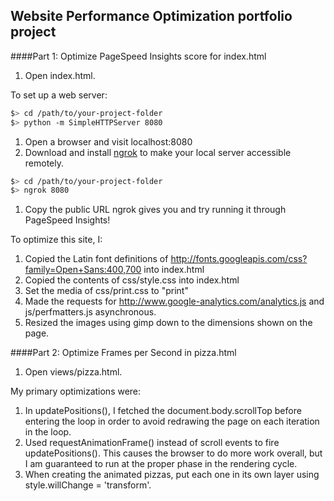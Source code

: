 ## Website Performance Optimization portfolio project



####Part 1: Optimize PageSpeed Insights score for index.html

1. Open index.html.

To set up a web server:

  ```bash
  $> cd /path/to/your-project-folder
  $> python -m SimpleHTTPServer 8080
  ```

1. Open a browser and visit localhost:8080
1. Download and install [ngrok](https://ngrok.com/) to make your local server accessible remotely.

  ``` bash
  $> cd /path/to/your-project-folder
  $> ngrok 8080
  ```

1. Copy the public URL ngrok gives you and try running it through PageSpeed Insights!

To optimize this site, I:
1. Copied the Latin font definitions of http://fonts.googleapis.com/css?family=Open+Sans:400,700 into index.html
1. Copied the contents of css/style.css into index.html
1. Set the media of css/print.css to "print"
1. Made the requests for http://www.google-analytics.com/analytics.js and js/perfmatters.js asynchronous.
1. Resized the images using gimp down to the dimensions shown on the page.

####Part 2: Optimize Frames per Second in pizza.html

1. Open views/pizza.html.

My primary optimizations were:
1. In updatePositions(), I fetched the document.body.scrollTop before entering the loop in order to avoid redrawing the page on each iteration in the loop.
1. Used requestAnimationFrame() instead of scroll events to fire updatePositions().  This causes the browser to do more work overall, but I am guaranteed to run at the proper phase in the rendering cycle.
1. When creating the animated pizzas, put each one in its own layer using style.willChange = 'transform'.